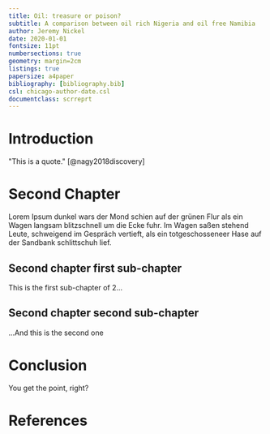 ```yaml
---
title: Oil: treasure or poison? 
subtitle: A comparison between oil rich Nigeria and oil free Namibia
author: Jeremy Nickel
date: 2020-01-01
fontsize: 11pt
numbersections: true
geometry: margin=2cm
listings: true
papersize: a4paper
bibliography: [bibliography.bib]
csl: chicago-author-date.csl
documentclass: scrreprt
---
```


# Introduction

"This is a quote." [@nagy2018discovery]

# Second Chapter

Lorem Ipsum dunkel wars der Mond schien auf der grünen Flur als ein Wagen langsam blitzschnell um die Ecke fuhr. Im Wagen saßen stehend Leute, schweigend im Gespräch vertieft, als ein totgeschosseneer Hase auf der Sandbank schlittschuh lief.

## Second chapter first sub-chapter
This is the first sub-chapter of 2...

## Second chapter second sub-chapter
...And this is the second one

# Conclusion
You get the point, right?

# References
